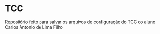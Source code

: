 # TCC
Repositório feito para salvar os arquivos de configuração do TCC do aluno Carlos Antonio de Lima Filho

